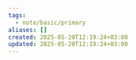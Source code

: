 ```yaml
---
tags:
  - note/basic/primary
aliases: []
created: 2025-05-20T12:19:24+03:00
updated: 2025-05-20T12:19:24+03:00
---
```


